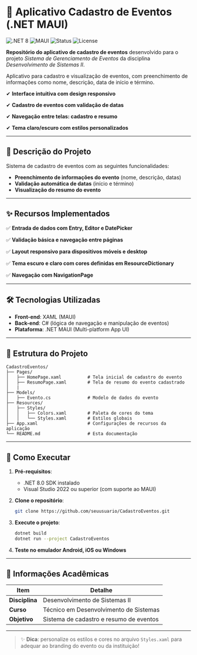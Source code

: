 # 🎉 Aplicativo Cadastro de Eventos (.NET MAUI)

![.NET 8](https://img.shields.io/badge/.NET-8.0-blueviolet)
![MAUI](https://img.shields.io/badge/Mobile-MAUI-ff69b4)
![Status](https://img.shields.io/badge/Status-Concluído-brightgreen) 
![License](https://img.shields.io/badge/Licença-MIT-blue)

**Repositório do aplicativo de cadastro de eventos** desenvolvido para o projeto *Sistema de Gerenciamento de Eventos* da disciplina *Desenvolvimento de Sistemas II*.

Aplicativo para cadastro e visualização de eventos, com preenchimento de informações como nome, descrição, data de início e término.

✔ **Interface intuitiva com design responsivo**

✔ **Cadastro de eventos com validação de datas**

✔ **Navegação entre telas: cadastro e resumo**

✔ **Tema claro/escuro com estilos personalizados**

---

## 📝 Descrição do Projeto

Sistema de cadastro de eventos com as seguintes funcionalidades:

* **Preenchimento de informações do evento** (nome, descrição, datas)
* **Validação automática de datas** (início e término)
* **Visualização do resumo do evento**

---

## ✨ Recursos Implementados

✅ **Entrada de dados com Entry, Editor e DatePicker**

✅ **Validação básica e navegação entre páginas**

✅ **Layout responsivo para dispositivos móveis e desktop**

✅ **Tema escuro e claro com cores definidas em ResourceDictionary**

✅ **Navegação com NavigationPage**

---

## 🛠 Tecnologias Utilizadas

* **Front-end**: XAML (MAUI)
* **Back-end**: C# (lógica de navegação e manipulação de eventos)
* **Plataforma**: .NET MAUI (Multi-platform App UI)

---

## 📂 Estrutura do Projeto

```
CadastroEventos/  
├── Pages/  
│   ├── HomePage.xaml          # Tela inicial de cadastro do evento  
│   ├── ResumoPage.xaml        # Tela de resumo do evento cadastrado  
│   |
├── Models/  
│   ├── Evento.cs              # Modelo de dados do evento  
├── Resources/  
│   ├── Styles/  
│   │   ├── Colors.xaml        # Paleta de cores do tema  
│   │   └── Styles.xaml        # Estilos globais  
├── App.xaml                   # Configurações de recursos da aplicação  
└── README.md                  # Esta documentação  
```

---

## 🚀 Como Executar

1. **Pré-requisitos**:

   * .NET 8.0 SDK instalado
   * Visual Studio 2022 ou superior (com suporte ao MAUI)

2. **Clone o repositório**:

   ```bash
   git clone https://github.com/seuusuario/CadastroEventos.git  
   ```

3. **Execute o projeto**:

   ```bash
   dotnet build  
   dotnet run --project CadastroEventos  
   ```

4. **Teste no emulador Android, iOS ou Windows**

---

## 📌 Informações Acadêmicas

| Item           | Detalhe                                 |
| -------------- | --------------------------------------- |
| **Disciplina** | Desenvolvimento de Sistemas II          |
| **Curso**      | Técnico em Desenvolvimento de Sistemas  |
| **Objetivo**   | Sistema de cadastro e resumo de eventos |

---

> ✨ **Dica**: personalize os estilos e cores no arquivo `Styles.xaml` para adequar ao branding do evento ou da instituição!
